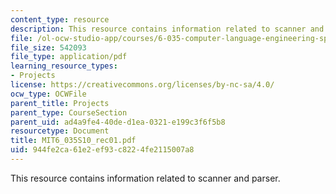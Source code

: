 ```yaml
---
content_type: resource
description: This resource contains information related to scanner and parser.
file: /ol-ocw-studio-app/courses/6-035-computer-language-engineering-spring-2010/944fe2ca61e2ef93c8224fe2115007a8_MIT6_035S10_rec01.pdf
file_size: 542093
file_type: application/pdf
learning_resource_types:
- Projects
license: https://creativecommons.org/licenses/by-nc-sa/4.0/
ocw_type: OCWFile
parent_title: Projects
parent_type: CourseSection
parent_uid: ad4a9fe4-40de-d1ea-0321-e199c3f6f5b8
resourcetype: Document
title: MIT6_035S10_rec01.pdf
uid: 944fe2ca-61e2-ef93-c822-4fe2115007a8
---
```

This resource contains information related to scanner and parser.